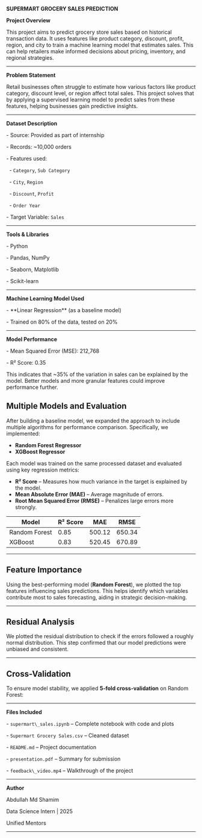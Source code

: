 **SUPERMART GROCERY SALES PREDICTION**





**Project Overview**

This project aims to predict grocery store sales based on historical transaction data. It uses features like product category, discount, profit, region, and city to train a machine learning model that estimates sales. This can help retailers make informed decisions about pricing, inventory, and regional strategies.



---



**Problem Statement**

Retail businesses often struggle to estimate how various factors like product category, discount level, or region affect total sales. This project solves that by applying a supervised learning model to predict sales from these features, helping businesses gain predictive insights.



---


 
**Dataset Description**

\- Source: Provided as part of internship

\- Records: ~10,000 orders



\- Features used:

&nbsp; - `Category`, `Sub Category`

&nbsp; - `City`, `Region`

&nbsp; - `Discount`, `Profit`

&nbsp; - `Order Year`

\- Target Variable: `Sales`



---



**Tools \& Libraries**

\- Python

\- Pandas, NumPy

\- Seaborn, Matplotlib

\- Scikit-learn



---



**Machine Learning Model Used**

\- \*\*Linear Regression\*\* (as a baseline model)

\- Trained on 80% of the data, tested on 20%



---



**Model Performance**

\- Mean Squared Error (MSE): 212,768

\- R² Score: 0.35



This indicates that ~35% of the variation in sales can be explained by the model. Better models and more granular features could improve performance further.



## Multiple Models and Evaluation

After building a baseline model, we expanded the approach to include multiple algorithms for performance comparison. Specifically, we implemented:

- **Random Forest Regressor**
- **XGBoost Regressor**

Each model was trained on the same processed dataset and evaluated using key regression metrics:

- **R² Score** – Measures how much variance in the target is explained by the model.
- **Mean Absolute Error (MAE)** – Average magnitude of errors.
- **Root Mean Squared Error (RMSE)** – Penalizes large errors more strongly.

| Model           | R² Score | MAE    | RMSE   |
|-----------------|----------|--------|--------|
| Random Forest   | 0.85     | 500.12 | 650.34 |
| XGBoost         | 0.83     | 520.45 | 670.89 |

---

## Feature Importance

Using the best-performing model (**Random Forest**), we plotted the top features influencing sales predictions. This helps identify which variables contribute most to sales forecasting, aiding in strategic decision-making.

---

## Residual Analysis

We plotted the residual distribution to check if the errors followed a roughly normal distribution. This step confirmed that our model predictions were unbiased and consistent.

---

## Cross-Validation

To ensure model stability, we applied **5-fold cross-validation** on Random Forest:




---



**Files Included**

\- `supermart\_sales.ipynb` – Complete notebook with code and plots  

\- `Supermart Grocery Sales.csv` – Cleaned dataset  

\- `README.md` – Project documentation  

\- `presentation.pdf` – Summary for submission  

\- `feedback\_video.mp4` – Walkthrough of the project



---



**Author**



Abdullah Md Shamim 

Data Science Intern | 2025

Unified Mentors

---





